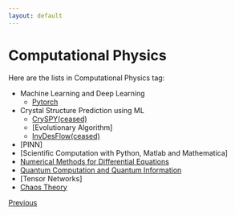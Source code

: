 ```yaml
---
layout: default
---
```


# Computational Physics

Here are the lists in Computational Physics tag:

- Machine Learning and Deep Learning
    - [Pytorch](./pytorch.html)
- Crystal Structure Prediction using ML
    - [CrySPY(ceased)](./2024-10-04-CrySPY.html)
    - [Evolutionary Algorithm]
    - [InvDesFlow(ceased)](./inv.html)
- [PINN]
- [Scientific Computation with Python, Matlab and Mathematica]
- [Numerical Methods for Differential Equations](./numerical_method.html)
- [Quantum Computation and Quantum Information](./qi.html)
- [Tensor Networks]
- [Chaos Theory](./chaos.html)

<div class="pagination">
  <a href="{{ '/Phys/Phys_content.html' | relative_url }}" class="prev-button">Previous</a>
</div>